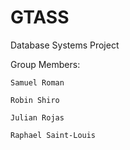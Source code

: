 # GTASS
Database Systems Project

Group Members:

    Samuel Roman

    Robin Shiro

    Julian Rojas

    Raphael Saint-Louis


